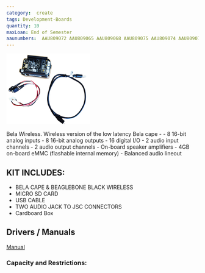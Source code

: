 ```yaml
---
category:  create
tags: Development-Boards
quantity: 10
maxLoan: End of Semester
aaunumbers:  AAU809072 AAU809065 AAU809068 AAU809075 AAU809074 AAU809073 AAU809066 AAU809057 AAU809055 AAU809056
---
```

![Bela Wireless Development Board](/assets/images/equip/belaW.png)

Bela Wireless. Wireless version of the low latency Bela cape - - 8 16-bit analog inputs - 8 16-bit analog outputs - 16 digital I/O - 2 audio input channels - 2 audio output channels - On-board speaker amplifiers - 4GB on-board eMMC (flashable internal memory) - Balanced audio lineout
## KIT INCLUDES:
-  BELA CAPE & BEAGLEBONE BLACK WIRELESS
- MICRO SD CARD
- USB CABLE
- TWO AUDIO JACK TO JSC CONNECTORS
- Cardboard Box

## Drivers / Manuals
[Manual](https://learn.bela.io/get-started-guide/quick-start/)



### Capacity and Restrictions:
